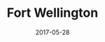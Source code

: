 ---
title: Fort Wellington
description: Prescott's National Historic Site.
permalink: /posts/fort-wellington/
date: 2017-05-28
tags:
 - eastern ontario
 - things to do
---